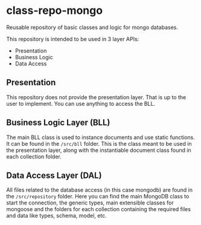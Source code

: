 # class-repo-mongo

Reusable repository of basic classes and logic for mongo databases.

This repository is intended to be used in 3 layer APIs:

- Presentation
- Business Logic
- Data Access

## Presentation

This repository does not provide the presentation layer. That is up to the user to implement. You can use anything to access the BLL.

## Business Logic Layer (BLL)

The main BLL class is used to instance documents and use static functions. It can be found in the `/src/bll` folder.
This is the class meant to be used in the presentation layer, along with the instantiable document class found in each collection folder.

## Data Access Layer (DAL)

All files related to the database access (in this case mongodb) are found in the `/src/repository` folder.
Here you can find the main MongoDB class to start the connection, the generic types, main extensible classes for mongoose and the folders for each collection containing the required files and data like types, schema, model, etc.
